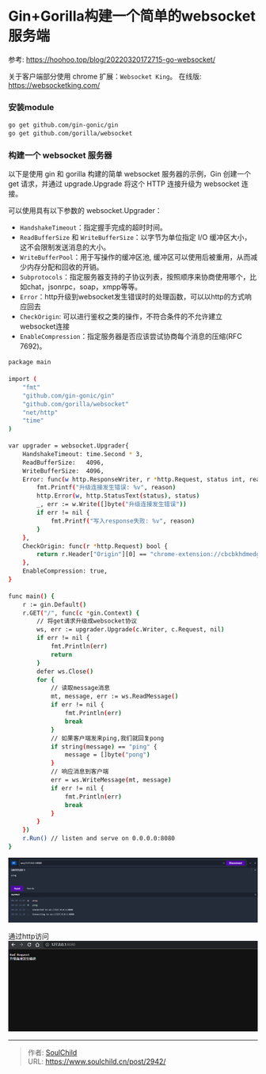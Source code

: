 # Gin+Gorilla构建一个简单的websocket服务端

<!--more-->
参考: https://hoohoo.top/blog/20220320172715-go-websocket/


关于客户端部分使用 chrome 扩展：`Websocket King`。
在线版: https://websocketking.com/

### 安装module
```bash
go get github.com/gin-gonic/gin
go get github.com/gorilla/websocket
```

### 构建一个 websocket 服务器
以下是使用 gin 和 gorilla 构建的简单 websocket 服务器的示例，Gin 创建一个 get 请求，并通过 upgrade.Upgrade 将这个 HTTP 连接升级为 websocket 连接。

可以使用具有以下参数的 websocket.Upgrader：
- `HandshakeTimeout`：指定握手完成的超时时间。
- `ReadBufferSize` 和 `WriteBufferSize`：以字节为单位指定 I/O 缓冲区大小，这不会限制发送消息的大小。
- `WriteBufferPool`：用于写操作的缓冲区池, 缓冲区可以使用后被重用，从而减少内存分配和回收的开销。
- `Subprotocols`：指定服务器支持的子协议列表，按照顺序来协商使用哪个，比如chat，jsonrpc，soap，xmpp等等。
- `Error`：http升级到websocket发生错误时的处理函数，可以以http的方式响应回去
- `CheckOrigin`: 可以进行鉴权之类的操作，不符合条件的不允许建立websocket连接
- `EnableCompression`：指定服务器是否应该尝试协商每个消息的压缩(RFC 7692)。


```bash
package main

import (
	"fmt"
	"github.com/gin-gonic/gin"
	"github.com/gorilla/websocket"
	"net/http"
	"time"
)

var upgrader = websocket.Upgrader{
	HandshakeTimeout: time.Second * 3,
	ReadBufferSize:   4096,
	WriteBufferSize:  4096,
	Error: func(w http.ResponseWriter, r *http.Request, status int, reason error) {
		fmt.Printf("升级连接发生错误: %v", reason)
		http.Error(w, http.StatusText(status), status)
		_, err := w.Write([]byte("升级连接发生错误"))
		if err != nil {
			fmt.Printf("写入response失败: %v", reason)
		}
	},
	CheckOrigin: func(r *http.Request) bool {
		return r.Header["Origin"][0] == "chrome-extension://cbcbkhdmedgianpaifchdaddpnmgnknn"
	},
	EnableCompression: true,
}

func main() {
	r := gin.Default()
	r.GET("/", func(c *gin.Context) {
		// 将get请求升级成websocket协议
		ws, err := upgrader.Upgrade(c.Writer, c.Request, nil)
		if err != nil {
			fmt.Println(err)
			return
		}
		defer ws.Close()
		for {
			// 读取message消息
			mt, message, err := ws.ReadMessage()
			if err != nil {
				fmt.Println(err)
				break
			}
			// 如果客户端发来ping,我们就回复pong
			if string(message) == "ping" {
				message = []byte("pong")
			}
			// 响应消息到客户端
			err = ws.WriteMessage(mt, message)
			if err != nil {
				fmt.Println(err)
				break
			}
		}
	})
	r.Run() // listen and serve on 0.0.0.0:8080
}


```

![52939-uby3y8n9nn8.png](images/3016782814.png "3016782814")


通过http访问
![81660-uibkq6q5ft.png](images/2894836840.png "2894836840")


---

> 作者: [SoulChild](https://www.soulchild.cn)  
> URL: https://www.soulchild.cn/post/2942/  

